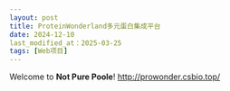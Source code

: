 ```yaml
---
layout: post
title: ProteinWonderland多元蛋白集成平台
date: 2024-12-10
last_modified_at：2025-03-25
tags: [Web项目]
---
```

Welcome to **Not Pure Poole**! http://prowonder.csbio.top/ 

